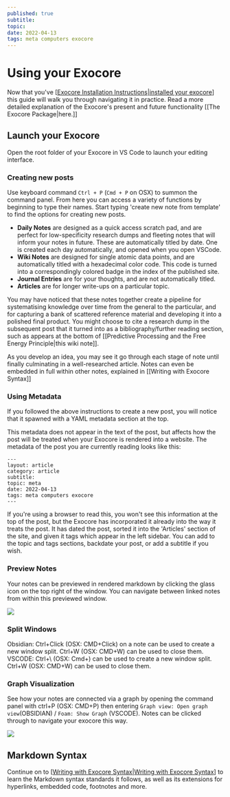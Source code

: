 ```yaml
---
published: true
subtitle:
topic:
date: 2022-04-13
tags: meta computers exocore
---
```

# Using your Exocore

Now that you've [[Exocore Installation Instructions|installed your exocore]] this guide will walk you through navigating it in practice. Read a more detailed explanation of the Exocore's present and future functionality [[The Exocore Package|here.]]

## Launch your Exocore

Open the root folder of your Exocore in VS Code to launch your editing interface.

### Creating new posts 

Use keyboard command `Ctrl + P` (`Cmd + P` on OSX) to summon the command panel. From here you can access a variety of functions by beginning to type their names. Start typing 'create new note from template' to find the options for creating new posts. 

- **Daily Notes** are designed as a quick access scratch pad, and are perfect for low-specificity research dumps and fleeting notes that will inform your notes in future. These are automatically titled by date. One is created each day automatically, and opened when you open VSCode.
- **Wiki Notes** are designed for single atomic data points, and are automatically titled with a hexadecimal color code. This code is turned into a correspondingly colored badge in the index of the published site.
- **Journal Entries** are for your thoughts, and are not automatically titled.
- **Articles** are for longer write-ups on a particular topic.

You may have noticed that these notes together create a pipeline for systematising knowledge over time from the general to the particular, and for capturing a bank of scattered reference material and developing it into a polished final product. You might choose to cite a research dump in the subsequent post that it turned into as a bibliography/further reading section, such as appears at the bottom of [[Predictive Processing and the Free Energy Principle|this wiki note]]. 

As you develop an idea, you may see it go through each stage of note until finally culminating in a well-researched article. Notes can even be embedded in full within other notes, explained in [[Writing with Exocore Syntax]]

### Using Metadata

If you followed the above instructions to create a new post, you will notice that it spawned with a YAML metadata section at the top. 

This metadata does not appear in the text of the post, but affects how the post will be treated when your Exocore is rendered into a website. The metadata of the post you are currently reading looks like this:

```
---
layout: article
category: article
subtitle:
topic: meta
date: 2022-04-13
tags: meta computers exocore
---
```

If you're using a browser to read this, you won't see this information at the top of the post, but the Exocore has incorporated it already into the way it treats the post. It has dated the post, sorted it into the 'Articles' section of the site, and given it tags which appear in the left sidebar. You can add to the topic and tags sections, backdate your post, or add a subtitle if you wish. 

### Preview Notes

Your notes can be previewed in rendered markdown by clicking the glass icon on the top right of the window. You can navigate between linked notes from within this previewed window.

![](/images/2022-05-13-17-48-12.png)

### Split Windows

Obsidian: Ctrl+Click (OSX: CMD+Click) on a note can be used to create a new window split. Ctrl+W (OSX: CMD+W) can be used to close them.
VSCODE: Ctrl+\ (OSX: Cmd+\) can be used to create a new window split. Ctrl+W (OSX: CMD+W) can be used to close them.

### Graph Visualization
See how your notes are connected via a graph by opening the command panel with ctrl+P (OSX: CMD+P) then entering `Graph view: Open graph view`(OBSIDIAN) / `Foam: Show Graph` (VSCODE). Notes can be clicked through to navigate your exocore this way.

![](/images/2022-05-13-17-46-10.png)

## Markdown Syntax

Continue on to [[Writing with Exocore Syntax|Writing with Exocore Syntax]] to learn the Markdown syntax standards it follows, as well as its extensions for hyperlinks, embedded code, footnotes and more.


[//begin]: # "Autogenerated link references for markdown compatibility"
[Exocore Installation Instructions|installed your exocore]: <Exocore Installation Instructions> "Exocore Installation Instructions"
[Exocore Executive Summary|here.]: <Exocore Executive Summary> "The Exocore Package"
[predictive-processing|this wiki note]: ../_scrapbook/predictive-processing "Predictive Processing and the Free Energy Principle"
[Writing with Exocore Syntax|Writing with Exocore Syntax]: <Writing with Exocore Syntax> "Writing with Exocore Syntax"
[//end]: # "Autogenerated link references"